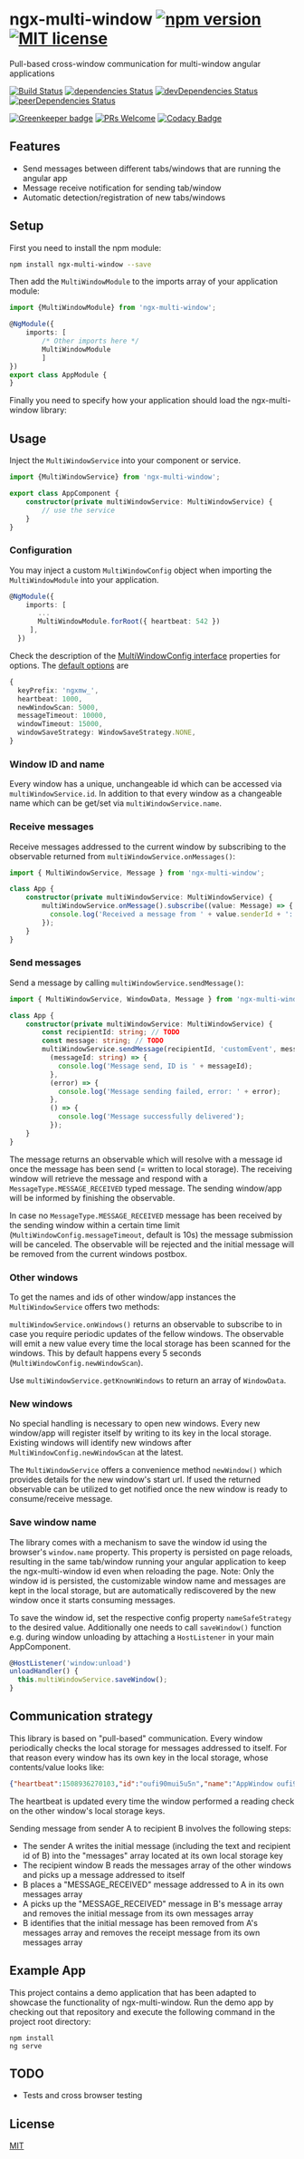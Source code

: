 # ngx-multi-window [![npm version](https://img.shields.io/npm/v/ngx-multi-window.svg?style=flat)](https://www.npmjs.com/package/ngx-multi-window) [![MIT license](http://img.shields.io/badge/license-MIT-brightgreen.svg)](http://opensource.org/licenses/MIT)

Pull-based cross-window communication for multi-window angular applications

[![Build Status](https://travis-ci.org/Nolanus/ngx-multi-window.svg?branch=master)](https://travis-ci.org/Nolanus/ngx-multi-window)
[![dependencies Status](https://david-dm.org/Nolanus/ngx-multi-window/status.svg?path=projects/ngx-multi-window)](https://david-dm.org/Nolanus/ngx-multi-window?path=projects/ngx-multi-window)
[![devDependencies Status](https://david-dm.org/Nolanus/ngx-multi-window/dev-status.svg?path=projects/ngx-multi-window)](https://david-dm.org/Nolanus/ngx-multi-window?path=projects/ngx-multi-window&type=dev)
[![peerDependencies Status](https://david-dm.org/Nolanus/ngx-multi-window/peer-status.svg?path=projects/ngx-multi-window)](https://david-dm.org/Nolanus/ngx-multi-window?path=projects/ngx-multi-window&type=peer)

[![Greenkeeper badge](https://badges.greenkeeper.io/Nolanus/ngx-multi-window.svg)](https://greenkeeper.io/)
[![PRs Welcome](https://img.shields.io/badge/PRs-welcome-brightgreen.svg?style=flat)](http://makeapullrequest.com)
[![Codacy Badge](https://api.codacy.com/project/badge/Grade/b175dcd8585a42bdbdb9c1ee2a313b3b)](https://www.codacy.com/app/sebastian-fuss/ngx-multi-window?utm_source=github.com&amp;utm_medium=referral&amp;utm_content=Nolanus/ngx-multi-window&amp;utm_campaign=Badge_Grade)

## Features

- Send messages between different tabs/windows that are running the angular app
- Message receive notification for sending tab/window
- Automatic detection/registration of new tabs/windows

## Setup

First you need to install the npm module:
```sh
npm install ngx-multi-window --save
```

Then add the `MultiWindowModule` to the imports array of your application module:

```typescript
import {MultiWindowModule} from 'ngx-multi-window';

@NgModule({
    imports: [
        /* Other imports here */
        MultiWindowModule
        ]
})
export class AppModule {
}
```

Finally you need to specify how your application should load the ngx-multi-window library:

## Usage

Inject the `MultiWindowService` into your component or service.

```typescript
import {MultiWindowService} from 'ngx-multi-window';

export class AppComponent {
    constructor(private multiWindowService: MultiWindowService) {
        // use the service 
    }
}   
```

### Configuration

You may inject a custom `MultiWindowConfig` object when importing the `MultiWindowModule` into your application.

```typescript
@NgModule({
    imports: [
       ...
       MultiWindowModule.forRoot({ heartbeat: 542 })
     ],
  })
```

Check the description of the [MultiWindowConfig interface](https://github.com/Nolanus/ngx-multi-window/blob/master/projects/ngx-multi-window/src/lib/types/multi-window.config.ts) properties for options.
The [default options](https://github.com/Nolanus/ngx-multi-window/blob/master/projects/ngx-multi-window/src/lib/providers/config.provider.ts#L6) are
```typescript
{
  keyPrefix: 'ngxmw_',
  heartbeat: 1000,
  newWindowScan: 5000,
  messageTimeout: 10000,
  windowTimeout: 15000,
  windowSaveStrategy: WindowSaveStrategy.NONE,
}
```

### Window ID and name

Every window has a unique, unchangeable id which can be accessed via `multiWindowService.id`.
In addition to that every window as a changeable name which can be get/set 
via `multiWindowService.name`.

### Receive messages

Receive messages addressed to the current window by subscribing to the observable returned from
`multiWindowService.onMessages()`:

```typescript
import { MultiWindowService, Message } from 'ngx-multi-window';

class App {
    constructor(private multiWindowService: MultiWindowService) {
        multiWindowService.onMessage().subscribe((value: Message) => {
          console.log('Received a message from ' + value.senderId + ': ' + value.data);
        });
    } 
}
```

### Send messages

Send a message by calling `multiWindowService.sendMessage()`:

```typescript
import { MultiWindowService, WindowData, Message } from 'ngx-multi-window';

class App {
    constructor(private multiWindowService: MultiWindowService) {
        const recipientId: string; // TODO
        const message: string; // TODO
        multiWindowService.sendMessage(recipientId, 'customEvent', message).subscribe(
          (messageId: string) => {
            console.log('Message send, ID is ' + messageId);
          },
          (error) => {
            console.log('Message sending failed, error: ' + error);
          },
          () => {
            console.log('Message successfully delivered');
          });
    }
}
```
The message returns an observable which will resolve with a message id once the message has been send (= written to local storage).
The receiving window will retrieve the message and respond with a `MessageType.MESSAGE_RECEIVED` typed message. 
The sending window/app will be informed by finishing the observable.

In case no `MessageType.MESSAGE_RECEIVED` message has been received by the sending window 
within a certain time limit (`MultiWindowConfig.messageTimeout`, default is 10s) 
the message submission will be canceled. The observable will be rejected and the 
initial message will be removed from the current windows postbox. 

### Other windows

To get the names and ids of other window/app instances the `MultiWindowService` offers two methods:

`multiWindowService.onWindows()` returns an observable to subscribe to in case you require periodic updates of the 
fellow windows. The observable will emit a new value every time the local storage has been scanned for the windows. 
This by default happens every 5 seconds (`MultiWindowConfig.newWindowScan`).

Use `multiWindowService.getKnownWindows` to return an array of `WindowData`.

### New windows

No special handling is necessary to open new windows. Every new window/app will register itself 
by writing to its key in the local storage. Existing windows will identify new windows 
after `MultiWindowConfig.newWindowScan` at the latest.

The `MultiWindowService` offers a convenience method `newWindow()` which provides details for the 
new window's start url. If used the returned observable can be utilized to get notified 
once the new window is ready to consume/receive message. 

### Save window name

The library comes with a mechanism to save the window id using the browser's `window.name` property. This 
property is persisted on page reloads, resulting in the same tab/window running your angular application to keep 
the ngx-multi-window id even when reloading the page.
Note: Only the window id is persisted, the customizable window name and messages are kept in the local storage,
but are automatically rediscovered by the new window once it starts consuming messages.

To save the window id, set the respective config property `nameSafeStrategy` to the desired value. Additionally 
one needs to call `saveWindow()` function e.g. during window unloading by attaching a `HostListener` in your 
main AppComponent.

```typescript
@HostListener('window:unload')
unloadHandler() {
  this.multiWindowService.saveWindow();
}
```

## Communication strategy

This library is based on "pull-based" communication. Every window periodically checks the local storage for messages addressed to itself.
For that reason every window has its own key in the local storage, whose contents/value looks like:

```json
{"heartbeat":1508936270103,"id":"oufi90mui5u5n","name":"AppWindow oufi90mui5u5n","messages":[]}
```

The heartbeat is updated every time the window performed a reading check on the other window's local storage keys.

Sending message from sender A to recipient B involves the following steps:
- The sender A writes the initial message (including the text and recipient id of B) into the "messages" array located at its own local storage key
- The recipient window B reads the messages array of the other windows and picks up a message addressed to itself
- B places a "MESSAGE_RECEIVED" message addressed to A in its own messages array
- A picks up the "MESSAGE_RECEIVED" message in B's message array and removes the initial message from its own messages array
- B identifies that the initial message has been removed from A's messages array and removes the receipt message from its own messages array

## Example App

This project contains a demo application that has been adapted to showcase the functionality of ngx-multi-window. 
Run the demo app by checking out that repository and execute the following command in the project root directory:

 ```
npm install
ng serve
 ```
 
## TODO

- Tests and cross browser testing

## License

[MIT](LICENSE)
